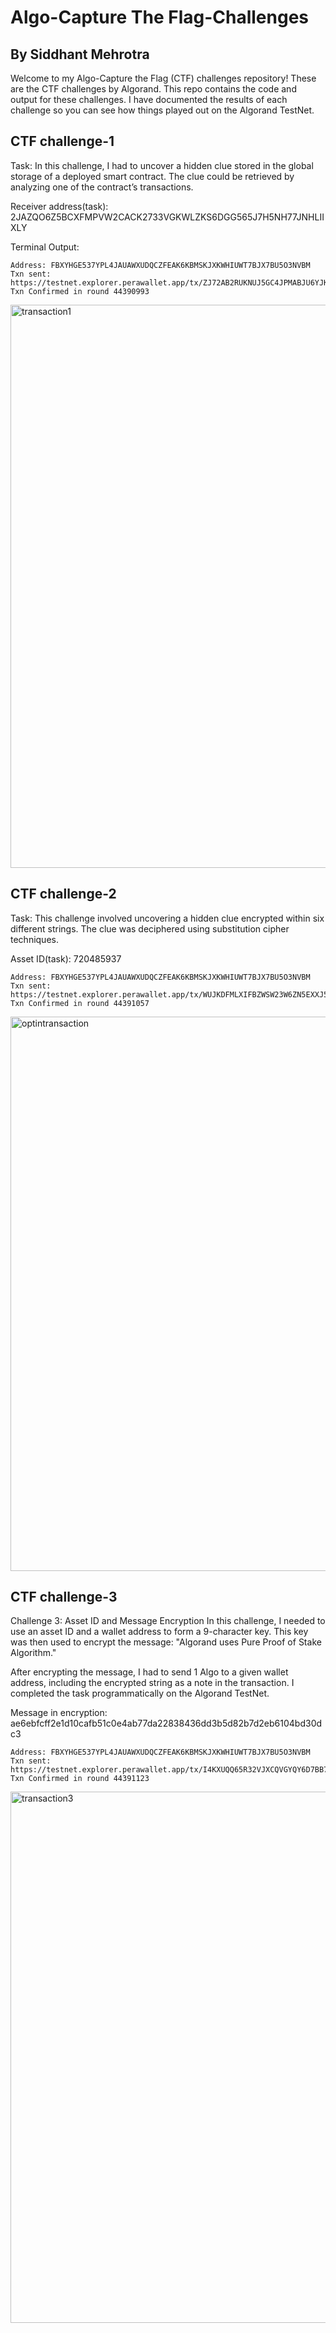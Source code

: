 # Algo-Capture The Flag-Challenges 
## By Siddhant Mehrotra

Welcome to my Algo-Capture the Flag (CTF) challenges repository! These are the CTF challenges by Algorand. This repo contains the code and output for these challenges. I have documented the results of each challenge so you can see how things played out on the Algorand TestNet.

## CTF challenge-1

Task:
In this challenge, I had to uncover a hidden clue stored in the global storage of a deployed smart contract. The clue could be retrieved by analyzing one of the contract’s transactions.

Receiver address(task): 2JAZQO6Z5BCXFMPVW2CACK2733VGKWLZKS6DGG565J7H5NH77JNHLIIXLY

Terminal Output:
```
Address: FBXYHGE537YPL4JAUAWXUDQCZFEAK6KBMSKJXKWHIUWT7BJX7BU5O3NVBM
Txn sent: https://testnet.explorer.perawallet.app/tx/ZJ72AB2RUKNUJ5GC4JPMABJU6YJKLZ4YCNPQ7OYR7HQWAUMYLACA
Txn Confirmed in round 44390993
```

<img width="901" alt="transaction1" src="https://github.com/user-attachments/assets/bb205766-df9f-4094-a8d1-97c6d19da533">

## CTF challenge-2
Task:
This challenge involved uncovering a hidden clue encrypted within six different strings. The clue was deciphered using substitution cipher techniques.

Asset ID(task): 720485937

```
Address: FBXYHGE537YPL4JAUAWXUDQCZFEAK6KBMSKJXKWHIUWT7BJX7BU5O3NVBM
Txn sent: https://testnet.explorer.perawallet.app/tx/WUJKDFMLXIFBZWSW23W6ZN5EXXJ5GNLT4AVSZQFIOMOK4P3Q32PQ
Txn Confirmed in round 44391057
```

<img width="887" alt="optintransaction" src="https://github.com/user-attachments/assets/92cbb8fb-28ca-47e0-8d96-e543dfa07d32">

## CTF challenge-3
Challenge 3: Asset ID and Message Encryption
In this challenge, I needed to use an asset ID and a wallet address to form a 9-character key. This key was then used to encrypt the message:
"Algorand uses Pure Proof of Stake Algorithm."

After encrypting the message, I had to send 1 Algo to a given wallet address, including the encrypted string as a note in the transaction. I completed the task programmatically on the Algorand TestNet.

Message in encryption: ae6ebfcff2e1d10cafb51c0e4ab77da22838436dd3b5d82b7d2eb6104bd30dc3

```
Address: FBXYHGE537YPL4JAUAWXUDQCZFEAK6KBMSKJXKWHIUWT7BJX7BU5O3NVBM
Txn sent: https://testnet.explorer.perawallet.app/tx/I4KXUQQ65R32VJXCQVGYQY6D7BB7GLLCQ4GQHHBTPR6XRIIK6D7A
Txn Confirmed in round 44391123
```


<img width="850" alt="transaction3" src="https://github.com/user-attachments/assets/15063649-f5ee-4275-9e6f-d76f5925acf1">
